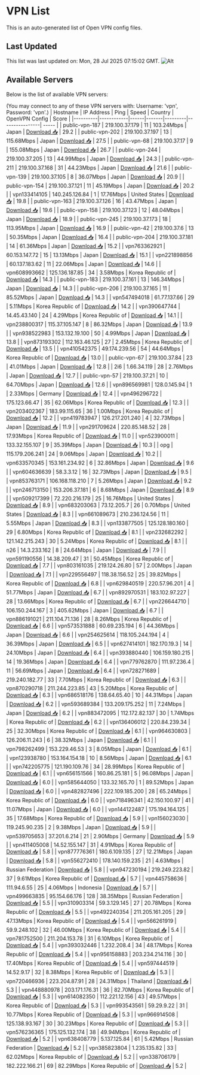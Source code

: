 # VPN List

This is an auto-generated list of Open VPN config files.

## Last Updated

This list was last updated on: Mon, 28 Jul 2025 07:15:02 GMT.
![Alt](https://repobeats.axiom.co/api/embed/186b98318ef1479477931607c1ad7d823f12451f.svg "Repobeats analytics image")

## Available Servers

Below is the list of available VPN servers:

(You may connect to any of these VPN servers with: Username: 'vpn', Password: 'vpn'.)
| Hostname | IP Address | Ping | Speed | Country | OpenVPN Config | Score |
|----------|------------|------|-------|---------|----------------| ----- |
| public-vpn-187 | 219.100.37.179 | 11 | 103.24Mbps | Japan | [Download 📥](./configs/server_0_JP.ovpn) | 29.2 |
| public-vpn-202 | 219.100.37.197 | 13 | 115.68Mbps | Japan | [Download 📥](./configs/server_1_JP.ovpn) | 27.5 |
| public-vpn-68 | 219.100.37.17 | 9 | 155.08Mbps | Japan | [Download 📥](./configs/server_2_JP.ovpn) | 26.7 |
| public-vpn-244 | 219.100.37.205 | 13 | 44.99Mbps | Japan | [Download 📥](./configs/server_3_JP.ovpn) | 24.3 |
| public-vpn-211 | 219.100.37.168 | 31 | 44.23Mbps | Japan | [Download 📥](./configs/server_4_JP.ovpn) | 21.6 |
| public-vpn-139 | 219.100.37.105 | 8 | 36.07Mbps | Japan | [Download 📥](./configs/server_5_JP.ovpn) | 20.9 |
| public-vpn-154 | 219.100.37.121 | 11 | 45.19Mbps | Japan | [Download 📥](./configs/server_6_JP.ovpn) | 20.2 |
| vpn133414105 | 140.245.126.84 | 1 | 17.76Mbps | United States | [Download 📥](./configs/server_7_US.ovpn) | 19.8 |
| public-vpn-163 | 219.100.37.126 | 16 | 43.47Mbps | Japan | [Download 📥](./configs/server_8_JP.ovpn) | 19.6 |
| public-vpn-158 | 219.100.37.123 | 12 | 48.04Mbps | Japan | [Download 📥](./configs/server_9_JP.ovpn) | 18.9 |
| public-vpn-245 | 219.100.37.173 | 18 | 113.95Mbps | Japan | [Download 📥](./configs/server_10_JP.ovpn) | 16.9 |
| public-vpn-42 | 219.100.37.6 | 13 | 50.35Mbps | Japan | [Download 📥](./configs/server_11_JP.ovpn) | 16.4 |
| public-vpn-204 | 219.100.37.181 | 14 | 61.36Mbps | Japan | [Download 📥](./configs/server_12_JP.ovpn) | 15.2 |
| vpn763362921 | 60.153.147.72 | 15 | 13.13Mbps | Japan | [Download 📥](./configs/server_13_JP.ovpn) | 15.1 |
| vpn221898856 | 60.137.183.62 | 11 | 22.06Mbps | Japan | [Download 📥](./configs/server_14_JP.ovpn) | 14.6 |
| vpn608993662 | 125.136.187.85 | 34 | 3.58Mbps | Korea Republic of | [Download 📥](./configs/server_15_KR.ovpn) | 14.3 |
| public-vpn-183 | 219.100.37.161 | 13 | 146.34Mbps | Japan | [Download 📥](./configs/server_16_JP.ovpn) | 14.3 |
| public-vpn-206 | 219.100.37.165 | 11 | 85.52Mbps | Japan | [Download 📥](./configs/server_17_JP.ovpn) | 14.3 |
| vpn547494018 | 61.77.137.66 | 29 | 5.11Mbps | Korea Republic of | [Download 📥](./configs/server_18_KR.ovpn) | 14.2 |
| vpn390647744 | 14.45.43.140 | 24 | 4.29Mbps | Korea Republic of | [Download 📥](./configs/server_19_KR.ovpn) | 14.1 |
| vpn238800317 | 115.37.105.147 | 8 | 86.32Mbps | Japan | [Download 📥](./configs/server_20_JP.ovpn) | 13.9 |
| vpn938522983 | 153.132.19.100 | 50 | 4.99Mbps | Japan | [Download 📥](./configs/server_21_JP.ovpn) | 13.8 |
| vpn873193302 | 112.163.46.125 | 27 | 2.45Mbps | Korea Republic of | [Download 📥](./configs/server_22_KR.ovpn) | 13.5 |
| vpn410542375 | 49.174.239.56 | 54 | 44.64Mbps | Korea Republic of | [Download 📥](./configs/server_23_KR.ovpn) | 13.0 |
| public-vpn-67 | 219.100.37.84 | 23 | 41.01Mbps | Japan | [Download 📥](./configs/server_24_JP.ovpn) | 12.8 |
| 2i6 | 1.66.34.119 | 28 | 2.76Mbps | Japan | [Download 📥](./configs/server_25_JP.ovpn) | 12.7 |
| public-vpn-57 | 219.100.37.21 | 10 | 64.70Mbps | Japan | [Download 📥](./configs/server_26_JP.ovpn) | 12.6 |
| vpn896569981 | 128.0.145.94 | 1 | 2.33Mbps | Germany | [Download 📥](./configs/server_27_DE.ovpn) | 12.4 |
| vpn496296722 | 175.123.66.47 | 35 | 62.06Mbps | Korea Republic of | [Download 📥](./configs/server_28_KR.ovpn) | 12.3 |
| vpn203402367 | 183.99.115.65 | 36 | 1.00Mbps | Korea Republic of | [Download 📥](./configs/server_29_KR.ovpn) | 12.2 |
| vpn419783947 | 126.217.201.240 | 4 | 32.73Mbps | Japan | [Download 📥](./configs/server_30_JP.ovpn) | 11.9 |
| vpn291709624 | 220.85.148.52 | 28 | 17.93Mbps | Korea Republic of | [Download 📥](./configs/server_31_KR.ovpn) | 11.0 |
| vpn523900011 | 133.32.155.107 | 9 | 35.39Mbps | Japan | [Download 📥](./configs/server_32_JP.ovpn) | 10.3 |
| opg | 115.179.206.241 | 24 | 9.06Mbps | Japan | [Download 📥](./configs/server_33_JP.ovpn) | 10.2 |
| vpn633570345 | 153.161.234.92 | 6 | 32.86Mbps | Japan | [Download 📥](./configs/server_34_JP.ovpn) | 9.6 |
| vpn604636639 | 58.3.3.12 | 16 | 32.73Mbps | Japan | [Download 📥](./configs/server_35_JP.ovpn) | 9.5 |
| vpn853763171 | 106.168.118.210 | 7 | 5.26Mbps | Japan | [Download 📥](./configs/server_36_JP.ovpn) | 9.2 |
| vpn246713150 | 153.206.37.181 | 6 | 8.68Mbps | Japan | [Download 📥](./configs/server_37_JP.ovpn) | 8.9 |
| vpn509217399 | 72.220.216.179 | 25 | 16.76Mbps | United States | [Download 📥](./configs/server_38_US.ovpn) | 8.9 |
| vpn683203063 | 73.12.205.7 | 26 | 0.70Mbps | United States | [Download 📥](./configs/server_39_US.ovpn) | 8.3 |
| vpn661089673 | 210.236.124.56 | 11 | 5.55Mbps | Japan | [Download 📥](./configs/server_40_JP.ovpn) | 8.3 |
| vpn133877505 | 125.128.180.160 | 29 | 6.80Mbps | Korea Republic of | [Download 📥](./configs/server_41_KR.ovpn) | 8.1 |
| vpn232682292 | 121.142.215.243 | 30 | 5.24Mbps | Korea Republic of | [Download 📥](./configs/server_42_KR.ovpn) | 8.1 |
| n26 | 14.3.233.162 | 8 | 24.64Mbps | Japan | [Download 📥](./configs/server_43_JP.ovpn) | 7.9 |
| vpn591190556 | 14.38.209.47 | 31 | 50.45Mbps | Korea Republic of | [Download 📥](./configs/server_44_KR.ovpn) | 7.7 |
| vpn803161035 | 219.124.26.80 | 57 | 2.00Mbps | Japan | [Download 📥](./configs/server_45_JP.ovpn) | 7.1 |
| vpn229556497 | 118.38.156.52 | 25 | 39.82Mbps | Korea Republic of | [Download 📥](./configs/server_46_KR.ovpn) | 6.8 |
| vpn629840519 | 220.57.96.201 | 4 | 51.77Mbps | Japan | [Download 📥](./configs/server_47_JP.ovpn) | 6.7 |
| vpn892970531 | 183.102.97.227 | 28 | 13.66Mbps | Korea Republic of | [Download 📥](./configs/server_48_KR.ovpn) | 6.7 |
| vpn226644710 | 106.150.244.167 | 3 | 405.62Mbps | Japan | [Download 📥](./configs/server_49_JP.ovpn) | 6.7 |
| vpn886191021 | 211.104.71.136 | 28 | 8.26Mbps | Korea Republic of | [Download 📥](./configs/server_50_KR.ovpn) | 6.6 |
| vpn573531888 | 60.69.235.194 | 6 | 44.36Mbps | Japan | [Download 📥](./configs/server_51_JP.ovpn) | 6.6 |
| vpn254625614 | 118.105.244.194 | 4 | 36.39Mbps | Japan | [Download 📥](./configs/server_52_JP.ovpn) | 6.5 |
| vpn627414101 | 182.170.19.3 | 14 | 24.10Mbps | Japan | [Download 📥](./configs/server_53_JP.ovpn) | 6.4 |
| vpn393880440 | 106.159.180.215 | 14 | 19.36Mbps | Japan | [Download 📥](./configs/server_54_JP.ovpn) | 6.4 |
| vpn779762870 | 111.97.236.4 | 11 | 56.69Mbps | Japan | [Download 📥](./configs/server_55_JP.ovpn) | 6.4 |
| vpn728271689 | 219.240.182.77 | 33 | 7.70Mbps | Korea Republic of | [Download 📥](./configs/server_56_KR.ovpn) | 6.3 |
| vpn870290718 | 211.244.223.85 | 43 | 5.20Mbps | Korea Republic of | [Download 📥](./configs/server_57_KR.ovpn) | 6.3 |
| vpn686518176 | 138.64.65.40 | 10 | 44.31Mbps | Japan | [Download 📥](./configs/server_58_JP.ovpn) | 6.2 |
| vpn593689384 | 133.209.175.252 | 11 | 7.24Mbps | Japan | [Download 📥](./configs/server_59_JP.ovpn) | 6.2 |
| vpn883472095 | 112.172.82.137 | 30 | 1.74Mbps | Korea Republic of | [Download 📥](./configs/server_60_KR.ovpn) | 6.2 |
| vpn136406012 | 220.84.239.34 | 25 | 32.30Mbps | Korea Republic of | [Download 📥](./configs/server_61_KR.ovpn) | 6.1 |
| vpn964630803 | 126.206.11.243 | 6 | 38.32Mbps | Japan | [Download 📥](./configs/server_62_JP.ovpn) | 6.1 |
| vpn798262499 | 153.229.46.53 | 3 | 8.05Mbps | Japan | [Download 📥](./configs/server_63_JP.ovpn) | 6.1 |
| vpn123938780 | 153.164.154.18 | 10 | 8.56Mbps | Japan | [Download 📥](./configs/server_64_JP.ovpn) | 6.1 |
| vpn742205775 | 121.190.109.76 | 34 | 28.99Mbps | Korea Republic of | [Download 📥](./configs/server_65_KR.ovpn) | 6.1 |
| vpn656151566 | 160.86.25.181 | 5 | 96.08Mbps | Japan | [Download 📥](./configs/server_66_JP.ovpn) | 6.0 |
| vpn585644050 | 133.32.165.70 | 1 | 89.52Mbps | Japan | [Download 📥](./configs/server_67_JP.ovpn) | 6.0 |
| vpn482827496 | 222.109.185.200 | 28 | 65.24Mbps | Korea Republic of | [Download 📥](./configs/server_68_KR.ovpn) | 6.0 |
| vpn718496341 | 42.150.100.97 | 41 | 11.07Mbps | Japan | [Download 📥](./configs/server_69_JP.ovpn) | 6.0 |
| vpn144122487 | 175.194.164.125 | 35 | 17.68Mbps | Korea Republic of | [Download 📥](./configs/server_70_KR.ovpn) | 5.9 |
| vpn156023030 | 119.245.90.235 | 2 | 9.38Mbps | Japan | [Download 📥](./configs/server_71_JP.ovpn) | 5.9 |
| vpn539705653 | 37.201.6.214 | 21 | 2.90Mbps | Germany | [Download 📥](./configs/server_72_DE.ovpn) | 5.9 |
| vpn411405008 | 14.52.155.147 | 31 | 4.91Mbps | Korea Republic of | [Download 📥](./configs/server_73_KR.ovpn) | 5.8 |
| vpn877776361 | 180.6.109.135 | 27 | 12.21Mbps | Japan | [Download 📥](./configs/server_74_JP.ovpn) | 5.8 |
| vpn556272410 | 178.140.159.235 | 21 | 4.63Mbps | Russian Federation | [Download 📥](./configs/server_75_RU.ovpn) | 5.8 |
| vpn947230194 | 219.249.223.82 | 37 | 9.61Mbps | Korea Republic of | [Download 📥](./configs/server_76_KR.ovpn) | 5.7 |
| vpn445758636 | 111.94.6.55 | 25 | 4.06Mbps | Indonesia | [Download 📥](./configs/server_77_ID.ovpn) | 5.7 |
| vpn499663835 | 95.154.66.176 | 128 | 38.35Mbps | Russian Federation | [Download 📥](./configs/server_78_RU.ovpn) | 5.5 |
| vpn310903314 | 59.3.129.145 | 27 | 20.78Mbps | Korea Republic of | [Download 📥](./configs/server_79_KR.ovpn) | 5.5 |
| vpn492240354 | 211.205.161.205 | 29 | 47.13Mbps | Korea Republic of | [Download 📥](./configs/server_80_KR.ovpn) | 5.4 |
| vpn566261919 | 59.9.248.102 | 32 | 46.00Mbps | Korea Republic of | [Download 📥](./configs/server_81_KR.ovpn) | 5.4 |
| vpn781752500 | 211.204.153.78 | 31 | 6.10Mbps | Korea Republic of | [Download 📥](./configs/server_82_KR.ovpn) | 5.4 |
| vpn393032446 | 1.232.208.4 | 34 | 48.17Mbps | Korea Republic of | [Download 📥](./configs/server_83_KR.ovpn) | 5.4 |
| vpn956158883 | 203.234.214.116 | 30 | 17.40Mbps | Korea Republic of | [Download 📥](./configs/server_84_KR.ovpn) | 5.4 |
| vpn597444519 | 14.52.9.17 | 32 | 8.38Mbps | Korea Republic of | [Download 📥](./configs/server_85_KR.ovpn) | 5.3 |
| vpn720466936 | 223.204.87.91 | 28 | 24.31Mbps | Thailand | [Download 📥](./configs/server_86_TH.ovpn) | 5.3 |
| vpn448880978 | 203.171.176.31 | 36 | 82.70Mbps | Korea Republic of | [Download 📥](./configs/server_87_KR.ovpn) | 5.3 |
| vpn614082350 | 112.221.12.156 | 43 | 49.57Mbps | Korea Republic of | [Download 📥](./configs/server_88_KR.ovpn) | 5.3 |
| vpn993543561 | 59.29.9.22 | 31 | 10.77Mbps | Korea Republic of | [Download 📥](./configs/server_89_KR.ovpn) | 5.3 |
| vpn966914508 | 125.138.93.167 | 30 | 30.23Mbps | Korea Republic of | [Download 📥](./configs/server_90_KR.ovpn) | 5.3 |
| vpn576236365 | 175.125.132.174 | 38 | 49.94Mbps | Korea Republic of | [Download 📥](./configs/server_91_KR.ovpn) | 5.2 |
| vpn638408779 | 5.137.125.84 | 61 | 5.42Mbps | Russian Federation | [Download 📥](./configs/server_92_RU.ovpn) | 5.2 |
| vpn385823804 | 1.235.135.82 | 33 | 62.02Mbps | Korea Republic of | [Download 📥](./configs/server_93_KR.ovpn) | 5.2 |
| vpn338706179 | 182.222.166.21 | 69 | 82.29Mbps | Korea Republic of | [Download 📥](./configs/server_94_KR.ovpn) | 5.2 |
